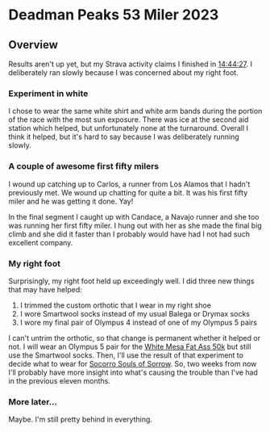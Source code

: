 # Deadman Peaks 53 Miler 2023

## Overview

Results aren't up yet, but my Strava activity claims I finished in
[14:44:27](https://www.strava.com/activities/10165600641).  I deliberately
ran slowly because I was concerned about my right foot.  

### Experiment in white

I chose to wear the same white shirt and white arm bands during the portion
of the race with the most sun exposure.  There was ice at the second aid station
which helped, but unfortunately none at the turnaround. Overall I think it
helped, but it's hard to say because I was deliberately running slowly.

### A couple of awesome first fifty milers

I wound up catching up to Carlos, a runner from Los Alamos that I
hadn't previously met. We wound up chatting for quite a bit. It was
his first fifty miler and he was getting it done. Yay!

In the final segment I caught up with Candace, a Navajo runner and she
too was running her first fifty miler. I hung out with her as she made
the final big climb and she did it faster than I probably would have had
I not had such excellent company.

### My right foot

Surprisingly, my right foot held up exceedingly well.  I did three new
things that may have helped:
1. I trimmed the custom orthotic that I wear in my right shoe
2. I wore Smartwool socks instead of my usual Balega or Drymax socks
3. I wore my final pair of Olympus 4 instead of one of my Olympus 5 pairs

I can't untrim the orthotic, so that change is permanent whether it
helped or not. I will wear an Olympus 5 pair for the [White Mesa Fat
Ass 50k](https://newmexicofa50k.wordpress.com/white_mesa_50k/) but
still use the Smartwool socks.  Then, I'll use the result of that
experiment to decide what to wear for [Socorro Souls of
Sorrow](https://www.socorrotrailrunningseries.com/socorrosoulsofsorrow). So,
two weeks from now I'll probably have more insight into what's causing
the trouble than I've had in the previous eleven months.

### More later&hellip;
Maybe. I'm still pretty behind in everything.
